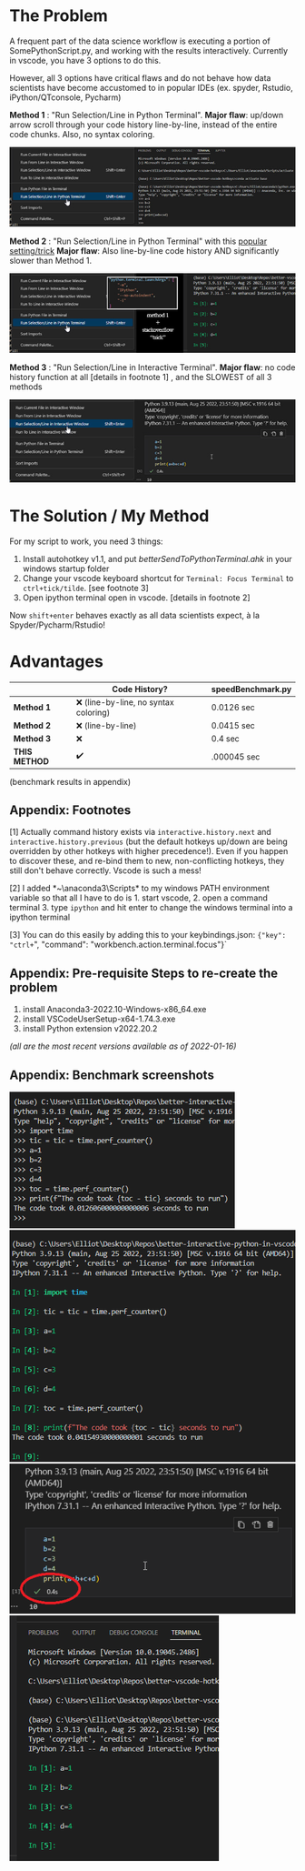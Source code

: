 # The Problem
A frequent part of the data science workflow is executing a portion of SomePythonScript.py, and working with the results interactively. Currently in vscode, you have 3 options to do this.

However, all 3 options have critical flaws and do not behave how data scientists have become accustomed to in popular IDEs (ex. spyder, Rstudio, iPython/QTconsole, Pycharm)

**Method 1** :  "Run Selection/Line in Python Terminal". **Major flaw**: up/down arrow scroll through your code history line-by-line, instead of the entire code chunks. Also, no syntax coloring.

![method 1](imgs/method1.jpg)

**Method 2** : "Run Selection/Line in Python Terminal" with this [popular setting/trick](https://stackoverflow.com/questions/52310689/use-ipython-repl-in-vs-code)  **Major flaw**: Also line-by-line code history AND significantly slower than Method 1.

![method 2](imgs/method2.jpg)

**Method 3** : "Run Selection/Line in Interactive Terminal". **Major flaw**: no code history function at all [details in footnote 1] , and the SLOWEST of all 3 methods 

![method 3](imgs/method3.jpg)

# The Solution / My Method
For my script to work, you need 3 things:
1. Install autohotkey v1.1, and put *betterSendToPythonTerminal.ahk* in your windows startup folder
2. Change your vscode keyboard shortcut for `Terminal: Focus Terminal` to `ctrl+tick/tilde`. [see footnote 3]
3. Open ipython terminal open in vscode. [details in footnote 2]

Now `shift+enter` behaves exactly as all data scientists expect, à la Spyder/Pycharm/Rstudio!

# Advantages
|               | Code History? | speedBenchmark.py |
|---------------|---------------|-------------------|
| **Method 1**  |       ❌  (line-by-line, no syntax coloring)     |       0.0126 sec            |
| **Method 2**  |        ❌ (line-by-line)     |     0.0415 sec              |
| **Method 3**  |       ❌         |       0.4 sec           |
| **THIS METHOD** |      ✔️        |         .000045 sec         |

(benchmark results in appendix)

## Appendix: Footnotes

[1] Actually command history exists via `interactive.history.next` and `interactive.history.previous` (but the default hotkeys up/down are being overridden by other hotkeys with higher precedence!). Even if you happen to discover these, and re-bind them to new, non-conflicting hotkeys, they still don't behave correctly. Vscode is such a mess!

[2] I added *~\anaconda3\Scripts\* to my windows PATH environment variable so that all I have to do is 1. start vscode, 2. open a command terminal 3. type `ipython` and hit enter to change the windows terminal into a ipython terminal

[3] You can do this easily by adding this to your keybindings.json: `{"key": "ctrl+`", "command": "workbench.action.terminal.focus"}` 

## Appendix: Pre-requisite Steps to re-create the problem

1. install Anaconda3-2022.10-Windows-x86_64.exe 
2. install VSCodeUserSetup-x64-1.74.3.exe 
3. install Python extension v2022.20.2 

*(all are the most recent versions available as of 2022-01-16)*

## Appendix: Benchmark screenshots

![method1bench](imgs/method1bench.png)
![method2bench](imgs/method2bench.png)
![method3bench](imgs/method3bench.png)
![method4bench](imgs/method4bench.png)